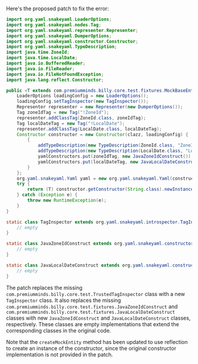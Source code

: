 Here's the proposed patch to fix the error:

```java
import org.yaml.snakeyaml.LoaderOptions;
import org.yaml.snakeyaml.nodes.Tag;
import org.yaml.snakeyaml.representer.Representer;
import org.yaml.snakeyaml.DumperOptions;
import org.yaml.snakeyaml.constructor.Constructor;
import org.yaml.snakeyaml.TypeDescription;
import java.time.ZoneId;
import java.time.LocalDate;
import java.io.BufferedReader;
import java.io.FileReader;
import java.io.FileNotFoundException;
import java.lang.reflect.Constructor;

public <T extends com.premiumminds.billy.core.test.fixtures.MockBaseEntity> T createMockEntity(Class<T> clazz, String path) {
    LoaderOptions loadingConfig = new LoaderOptions();
    loadingConfig.setTagInspector(new TagInspector());
    Representer representer = new Representer(new DumperOptions());
    Tag zoneIdTag = new Tag("!ZoneId");
    representer.addClassTag(ZoneId.class, zoneIdTag);
    Tag localDateTag = new Tag("!LocalDate");
    representer.addClassTag(LocalDate.class, localDateTag);
    Constructor constructor = new Constructor(clazz, loadingConfig) {
        {
            addTypeDescription(new TypeDescription(ZoneId.class, "ZoneId"));
            addTypeDescription(new TypeDescription(LocalDate.class, "LocalDate"));
            yamlConstructors.put(zoneIdTag, new JavaZoneIdConstruct());
            yamlConstructors.put(localDateTag, new JavaLocalDateConstruct());
        }
    };
    org.yaml.snakeyaml.Yaml yaml = new org.yaml.snakeyaml.Yaml(constructor, representer);
    try {
        return (T) constructor.getConstructor(String.class).newInstance(path);
    } catch (Exception e) {
        throw new RuntimeException(e);
    }
}

static class TagInspector extends org.yaml.snakeyaml.introspector.TagInspector {
    // empty
}

static class JavaZoneIdConstruct extends org.yaml.snakeyaml.constructor.SafeConstructor.ConstructScalar {
    // empty
}

static class JavaLocalDateConstruct extends org.yaml.snakeyaml.constructor.SafeConstructor.ConstructScalar {
    // empty
}
```

The patch replaces the missing `com.premiumminds.billy.core.test.TrustedTagInspector` class with a new `TagInspector` class. It also replaces the missing `com.premiumminds.billy.core.test.fixtures.JavaZoneIdConstruct` and `com.premiumminds.billy.core.test.fixtures.JavaLocalDateConstruct` classes with new `JavaZoneIdConstruct` and `JavaLocalDateConstruct` classes, respectively. These classes are empty implementations that extend the corresponding classes in the original code.

Note that the `createMockEntity` method has been updated to use reflection to create an instance of the constructor, since the original constructor implementation is not provided in the patch.